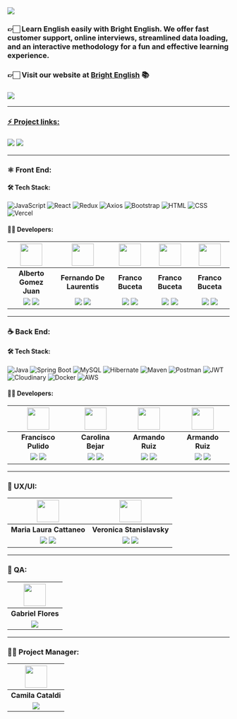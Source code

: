 <img align="center" src="https://res.cloudinary.com/dqkkehztd/image/upload/v1682751696/readme/imxge16pjcsecjrn7pst.png">

<h3>👉🏻 Learn English easily with Bright English. We offer fast customer support, online interviews, streamlined data loading, and an interactive methodology for a fun and effective learning experience.</h3>

<h3>👉🏻 <b>Visit our website at <a href="https://bright-english.vercel.app/">Bright English</a> 📚</b></h3>

<h3><a href="https://www.canva.com/design/DAFbsKILg88/mCCl3MFdHaR6UWSZUtPZWw/watch"> <img src="https://img.shields.io/badge/Video Preview%20-%231A237E.svg?&style=for-the-badge&logo=Canva&logoColor=white"/></h3>

<hr/>

### ⚡ Project links:

<h3><a href="https://www.figma.com/file/eDI7HAuNMbGwzJgMby2PkR/No-Country-C9-26?node-id=109-2&t=n5vk2BS8yKjb1tIk-0"> <img src="https://img.shields.io/badge/Figma-%23F24E1E.svg?style=for-the-badge&logo=Figma&logoColor=white"/></a> <a href="https://documenter.getpostman.com/view/25274758/2s93CHuaTn"> <img src="https://img.shields.io/badge/Postman-FF6C37?style=for-the-badge&logo=Postman&logoColor=white"/></a></h3>

<hr/>

### ⚛️ Front End:

#### 🛠️ Tech Stack:

![JavaScript](https://img.shields.io/badge/JavaScript-F7DF1E?style=for-the-badge&logo=JavaScript&logoColor=black) 
![React](https://img.shields.io/badge/React-61DAFB?style=for-the-badge&logo=React&logoColor=white) 
![Redux](https://img.shields.io/badge/Redux-764ABC?style=for-the-badge&logo=Redux&logoColor=white)
![Axios](https://img.shields.io/badge/Axios-000000?style=for-the-badge&logo=axios&logoColor=white)
![Bootstrap](https://img.shields.io/badge/Bootstrap-563D7C?style=for-the-badge&logo=bootstrap&logoColor=white)
![HTML](https://img.shields.io/badge/HTML5-E34F26?style=for-the-badge&logo=HTML5&logoColor=white) 
![CSS](https://img.shields.io/badge/CSS3-1572B6?style=for-the-badge&logo=CSS3&logoColor=white) 
![Vercel](https://img.shields.io/badge/Vercel-000000?style=for-the-badge&logo=Vercel&logoColor=white)

#### 🧑‍💻 Developers:

| <img src="https://avatars.githubusercontent.com/u/12972468?v=4" width=50>| <img src="https://avatars.githubusercontent.com/u/101360874?v=4" width=50>| <img src="https://avatars.githubusercontent.com/u/105551748?v=4" width=50>| <img src="https://avatars.githubusercontent.com/u/105551748?v=4" width=50>| <img src="https://avatars.githubusercontent.com/u/105551748?v=4" width=50>|
|:-:|:-:|:-:|:-:|:-:|
| **Alberto Gomez Juan**| **Fernando De Laurentis**| **Franco Buceta**| **Franco Buceta**| **Franco Buceta**|
| <a href="https://github.com/agomezjuan"><img src="https://img.shields.io/badge/github-%23121011.svg?&style=for-the-badge&logo=github&logoColor=white"/></a> <a href="https://www.linkedin.com/in/agomezjuan/"><img src="https://img.shields.io/badge/linkedin%20-%230077B5.svg?&style=for-the-badge&logo=linkedin&logoColor=white"/></a> | <a href="https://github.com/Fdlaurentis/"><img src="https://img.shields.io/badge/github-%23121011.svg?&style=for-the-badge&logo=github&logoColor=white"/></a> <a href="https://www.linkedin.com/in/fernando-de-laurentis"><img src="https://img.shields.io/badge/linkedin%20-%230077B5.svg?&style=for-the-badge&logo=linkedin&logoColor=white"/></a> | <a href="https://github.com/francobuceta"><img src="https://img.shields.io/badge/github-%23121011.svg?&style=for-the-badge&logo=github&logoColor=white"/></a> <a href="https://www.linkedin.com/in/francobuceta"><img src="https://img.shields.io/badge/linkedin%20-%230077B5.svg?&style=for-the-badge&logo=linkedin&logoColor=white"/></a> | <a href="https://github.com/francobuceta"><img src="https://img.shields.io/badge/github-%23121011.svg?&style=for-the-badge&logo=github&logoColor=white"/></a> <a href="https://www.linkedin.com/in/francobuceta"><img src="https://img.shields.io/badge/linkedin%20-%230077B5.svg?&style=for-the-badge&logo=linkedin&logoColor=white"/></a> | <a href="https://github.com/francobuceta"><img src="https://img.shields.io/badge/github-%23121011.svg?&style=for-the-badge&logo=github&logoColor=white"/></a> <a href="https://www.linkedin.com/in/francobuceta"><img src="https://img.shields.io/badge/linkedin%20-%230077B5.svg?&style=for-the-badge&logo=linkedin&logoColor=white"/></a> |
<hr/>

### ☕ Back End:

#### 🛠️ Tech Stack:

![Java](https://img.shields.io/badge/Java-007396?style=for-the-badge&logo=java&logoColor=white)
![Spring Boot](https://img.shields.io/badge/Spring_Boot-6DB33F?style=for-the-badge&logo=Spring%20Boot&logoColor=white)
![MySQL](https://img.shields.io/badge/MySQL-4479A1?style=for-the-badge&logo=MySQL&logoColor=white)
![Hibernate](https://img.shields.io/badge/Hibernate-59666C?style=for-the-badge&logo=Hibernate&logoColor=white)
![Maven](https://img.shields.io/badge/Maven-C71A36?style=for-the-badge&logo=Apache%20Maven&logoColor=white)
![Postman](https://img.shields.io/badge/Postman-FF6C37?style=for-the-badge&logo=Postman&logoColor=white)
![JWT](https://img.shields.io/badge/JWT-black?style=for-the-badge&logo=json-web-tokens&logoColor=white)
![Cloudinary](https://img.shields.io/badge/Cloudinary-7E57C2?style=for-the-badge&logo=Cloudinary&logoColor=white)
![Docker](https://img.shields.io/badge/Docker-2496ED?style=for-the-badge&logo=Docker&logoColor=white)
![AWS](https://img.shields.io/badge/AWS-232F3E?style=for-the-badge&logo=Amazon-AWS&logoColor=white)

#### 🧑‍💻 Developers:

| <img src="https://res.cloudinary.com/dqkkehztd/image/upload/v1681943770/readme/thm4sniemmlxs0mdqzd8.png" width=50>| <img src="https://res.cloudinary.com/dqkkehztd/image/upload/v1681946601/readme/ggb8cgny4tlty884hdnr.jpg" width=50>| <img src="https://res.cloudinary.com/dqkkehztd/image/upload/v1681946601/readme/ggb8cgny4tlty884hdnr.jpg" width=50>| <img src="https://res.cloudinary.com/dqkkehztd/image/upload/v1681946601/readme/ggb8cgny4tlty884hdnr.jpg" width=50>|
|:-:|:-:|:-:|:-:|
| **Francisco Pulido**| **Carolina Bejar**| **Armando Ruiz**| **Armando Ruiz**|
| <a href="https://github.com/pulidodev"><img src="https://img.shields.io/badge/github-%23121011.svg?&style=for-the-badge&logo=github&logoColor=white"/></a> <a href="https://www.linkedin.com/in/pulidodev/"><img src="https://img.shields.io/badge/linkedin%20-%230077B5.svg?&style=for-the-badge&logo=linkedin&logoColor=white"/></a> | <a href="https://github.com/CaroBejar"><img src="https://img.shields.io/badge/github-%23121011.svg?&style=for-the-badge&logo=github&logoColor=white"/></a> <a href="https://www.linkedin.com/in/carolinabejar"><img src="https://img.shields.io/badge/linkedin%20-%230077B5.svg?&style=for-the-badge&logo=linkedin&logoColor=white"/></a> | <a href="https://github.com/ArielRzz"><img src="https://img.shields.io/badge/github-%23121011.svg?&style=for-the-badge&logo=github&logoColor=white"/></a> <a href="https://www.linkedin.com/in/ruizarmandoariel/"><img src="https://img.shields.io/badge/linkedin%20-%230077B5.svg?&style=for-the-badge&logo=linkedin&logoColor=white"/></a> | <a href="https://github.com/ArielRzz"><img src="https://img.shields.io/badge/github-%23121011.svg?&style=for-the-badge&logo=github&logoColor=white"/></a> <a href="https://www.linkedin.com/in/ruizarmandoariel/"><img src="https://img.shields.io/badge/linkedin%20-%230077B5.svg?&style=for-the-badge&logo=linkedin&logoColor=white"/></a> |
<hr/>

### 🎨 UX/UI:

| <img src="https://res.cloudinary.com/dqkkehztd/image/upload/v1682753805/readme/whcqj9rtnci4opbptd29.jpg" width=50>| <img src="https://res.cloudinary.com/dqkkehztd/image/upload/v1682753805/readme/gkmeoymptrjzbvbj2d3p.jpg" width=50>|
|:-:|:-:|
| **Maria Laura Cattaneo**| **Veronica Stanislavsky**|
|<a href="https://www.behance.net/marialcattane"><img src="https://img.shields.io/badge/Behance-1769ff?style=for-the-badge&logo=behance&logoColor=white"/></a>  <a href="https://www.linkedin.com/in/maria-laura-cattaneo/"><img src="https://img.shields.io/badge/linkedin%20-%230077B5.svg?&style=for-the-badge&logo=linkedin&logoColor=white"/></a> | <a href="https://www.behance.net/phstanis"><img src="https://img.shields.io/badge/Behance-1769ff?style=for-the-badge&logo=behance&logoColor=white"/></a>  <a href="https://www.linkedin.com/in/veronica-mariela-stanislavsky/"><img src="https://img.shields.io/badge/linkedin%20-%230077B5.svg?&style=for-the-badge&logo=linkedin&logoColor=white"/></a> |

<hr/>

### 🧪 QA:

| <img src="https://res.cloudinary.com/dqkkehztd/image/upload/v1682753805/readme/shteogxsz1zefdoebdt2.jpg" width=50>|
|:-:|
| **Gabriel Flores**|
|<a href="https://www.linkedin.com/in/gabrielfloresc/"><img src="https://img.shields.io/badge/linkedin%20-%230077B5.svg?&style=for-the-badge&logo=linkedin&logoColor=white"/></a> |

<hr/>

### 👩‍💼 Project Manager:

| <img src="https://res.cloudinary.com/dqkkehztd/image/upload/v1682753805/readme/tzg0cph6zv0mlq5ezd3o.jpg" width=50>|
|:-:|
| **Camila Cataldi**|
|<a href="https://www.linkedin.com/in/cami-cataldi/"><img src="https://img.shields.io/badge/linkedin%20-%230077B5.svg?&style=for-the-badge&logo=linkedin&logoColor=white"/></a> |

